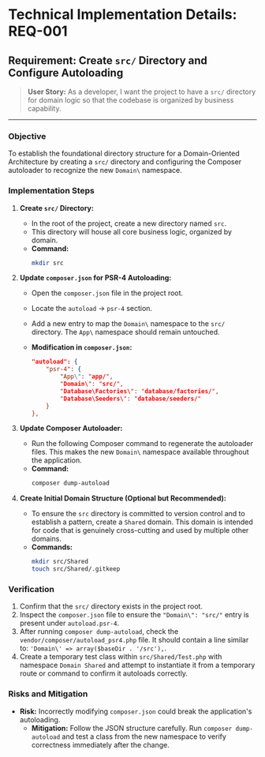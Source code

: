 # **Technical Implementation Details: REQ-001**

## **Requirement: Create `src/` Directory and Configure Autoloading**

> **User Story:** As a developer, I want the project to have a `src/` directory for domain logic so that the codebase is organized by business capability.

---

### **Objective**

To establish the foundational directory structure for a Domain-Oriented Architecture by creating a `src/` directory and configuring the Composer autoloader to recognize the new `Domain\` namespace.

### **Implementation Steps**

1.  **Create `src/` Directory:**
    *   In the root of the project, create a new directory named `src`.
    *   This directory will house all core business logic, organized by domain.
    *   **Command:**
        ```bash
        mkdir src
        ```

2.  **Update `composer.json` for PSR-4 Autoloading:**
    *   Open the `composer.json` file in the project root.
    *   Locate the `autoload` -> `psr-4` section.
    *   Add a new entry to map the `Domain\` namespace to the `src/` directory. The `App\` namespace should remain untouched.

    *   **Modification in `composer.json`:**
        ```json
        "autoload": {
            "psr-4": {
                "App\": "app/",
                "Domain\": "src/",
                "Database\Factories\": "database/factories/",
                "Database\Seeders\": "database/seeders/"
            }
        },
        ```

3.  **Update Composer Autoloader:**
    *   Run the following Composer command to regenerate the autoloader files. This makes the new `Domain\` namespace available throughout the application.
    *   **Command:**
        ```bash
        composer dump-autoload
        ```

4.  **Create Initial Domain Structure (Optional but Recommended):**
    *   To ensure the `src` directory is committed to version control and to establish a pattern, create a `Shared` domain. This domain is intended for code that is genuinely cross-cutting and used by multiple other domains.
    *   **Commands:**
        ```bash
        mkdir src/Shared
        touch src/Shared/.gitkeep
        ```

### **Verification**

1.  Confirm that the `src/` directory exists in the project root.
2.  Inspect the `composer.json` file to ensure the `"Domain\": "src/"` entry is present under `autoload.psr-4`.
3.  After running `composer dump-autoload`, check the `vendor/composer/autoload_psr4.php` file. It should contain a line similar to: `'Domain\' => array($baseDir . '/src'),`.
4.  Create a temporary test class within `src/Shared/Test.php` with namespace `Domain
Shared` and attempt to instantiate it from a temporary route or command to confirm it autoloads correctly.

### **Risks and Mitigation**

*   **Risk:** Incorrectly modifying `composer.json` could break the application's autoloading.
    *   **Mitigation:** Follow the JSON structure carefully. Run `composer dump-autoload` and test a class from the new namespace to verify correctness immediately after the change.
